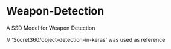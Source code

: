 # Weapon-Detection
A SSD Model for Weapon Detection



// 'Socret360/object-detection-in-keras'  was used as reference
